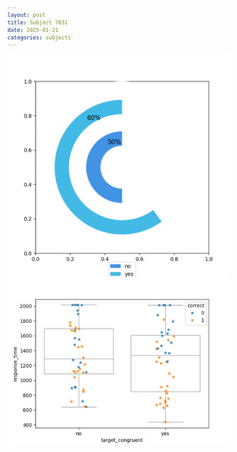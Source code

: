 ```yaml
---
layout: post
title: Subject 7031
date: 2025-01-21
categories: subjects
---
```


![](data/7031/run-34/7031_accuracy_target_congruence.png)
![](data/7031/run-34/7031_rt_congruence.png)
